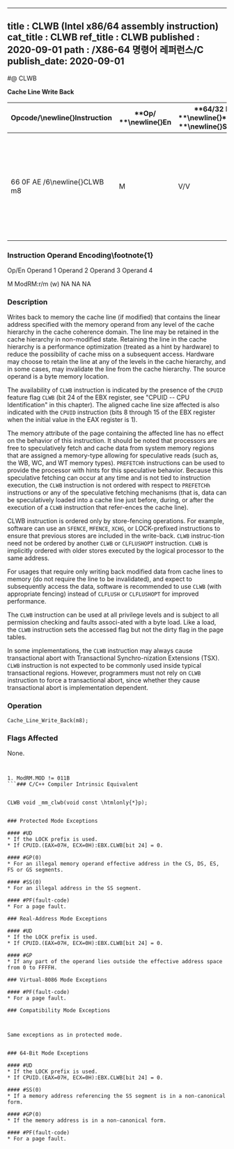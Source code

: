 ----------------------------
title : CLWB (Intel x86/64 assembly instruction)
cat_title : CLWB
ref_title : CLWB
published : 2020-09-01
path : /X86-64 명령어 레퍼런스/C
publish_date: 2020-09-01
----------------------------
#@ CLWB

**Cache Line Write Back**

|**Opcode/**\newline{}**Instruction**|**Op/ **\newline{}**En**|**64/32 bit **\newline{}**Mode **\newline{}**Support**|**CPUID **\newline{}**Feature Flag**|**Description**|
|------------------------------------|------------------------|------------------------------------------------------|------------------------------------|---------------|
|66 0F AE /6\newline{}CLWB m8|M|V/V|CLWB|Writes back modified cache line containing m8, and may retain the line in cache hierarchy in non-modified state.|
###                                                       Instruction Operand Encoding\footnote{1}


Op/En Operand 1 Operand 2 Operand 3 Operand 4

  M ModRM:r/m (w) NA NA NA

### Description


Writes back to memory the cache line (if modified) that contains the linear address specified with the memory operand from any level of the cache hierarchy in the cache coherence domain. The line may be retained in the cache hierarchy in non-modified state. Retaining the line in the cache hierarchy is a performance optimization (treated as a hint by hardware) to reduce the possibility of cache miss on a subsequent access. Hardware may choose to retain the line at any of the levels in the cache hierarchy, and in some cases, may invalidate the line from the cache hierarchy. The source operand is a byte memory location. 

The availability of `CLWB` instruction is indicated by the presence of the `CPUID` feature flag `CLWB` (bit 24 of the EBX register, see "CPUID -- CPU Identification" in this chapter). The aligned cache line size affected is also indicated with the `CPUID` instruction (bits 8 through 15 of the EBX register when the initial value in the EAX register is 1).

The memory attribute of the page containing the affected line has no effect on the behavior of this instruction. It should be noted that processors are free to speculatively fetch and cache data from system memory regions that are assigned a memory-type allowing for speculative reads (such as, the WB, WC, and WT memory types). `PREFETCHh` instructions can be used to provide the processor with hints for this speculative behavior. Because this speculative fetching can occur at any time and is not tied to instruction execution, the `CLWB` instruction is not ordered with respect to `PREFETCHh` instructions or any of the speculative fetching mechanisms (that is, data can be speculatively loaded into a cache line just before, during, or after the execution of a `CLWB` instruction that refer-ences the cache line). 

CLWB instruction is ordered only by store-fencing operations. For example, software can use an `SFENCE`, `MFENCE`, `XCHG`, or LOCK-prefixed instructions to ensure that previous stores are included in the write-back. `CLWB` instruc-tion need not be ordered by another `CLWB` or `CLFLUSHOPT` instruction. `CLWB` is implicitly ordered with older stores executed by the logical processor to the same address.

For usages that require only writing back modified data from cache lines to memory (do not require the line to be invalidated), and expect to subsequently access the data, software is recommended to use `CLWB` (with appropriate fencing) instead of `CLFLUSH` or `CLFLUSHOPT` for improved performance.

The `CLWB` instruction can be used at all privilege levels and is subject to all permission checking and faults associ-ated with a byte load. Like a load, the `CLWB` instruction sets the accessed flag but not the dirty flag in the page tables.

In some implementations, the `CLWB` instruction may always cause transactional abort with Transactional Synchro-nization Extensions (TSX). `CLWB` instruction is not expected to be commonly used inside typical transactional regions. However, programmers must not rely on `CLWB` instruction to force a transactional abort, since whether they cause transactional abort is implementation dependent.


### Operation

```info-verb
Cache_Line_Write_Back(m8);
```
### Flags Affected


None.

```sidenote


1. ModRM.MOD != 011B
```### C/C++ Compiler Intrinsic Equivalent


CLWB void _mm_clwb(void const \htmlonly{*}p);


### Protected Mode Exceptions

#### #UD
* If the LOCK prefix is used.
* If CPUID.(EAX=07H, ECX=0H):EBX.CLWB[bit 24] = 0.

#### #GP(0)
* For an illegal memory operand effective address in the CS, DS, ES, FS or GS segments.

#### #SS(0)
* For an illegal address in the SS segment. 

#### #PF(fault-code)
* For a page fault.

### Real-Address Mode Exceptions

#### #UD
* If the LOCK prefix is used.
* If CPUID.(EAX=07H, ECX=0H):EBX.CLWB[bit 24] = 0.

#### #GP
* If any part of the operand lies outside the effective address space from 0 to FFFFH.

### Virtual-8086 Mode Exceptions

#### #PF(fault-code)
* For a page fault.

### Compatibility Mode Exceptions



Same exceptions as in protected mode.


### 64-Bit Mode Exceptions

#### #UD
* If the LOCK prefix is used.
* If CPUID.(EAX=07H, ECX=0H):EBX.CLWB[bit 24] = 0.

#### #SS(0)
* If a memory address referencing the SS segment is in a non-canonical form.

#### #GP(0)
* If the memory address is in a non-canonical form.

#### #PF(fault-code)
* For a page fault.
